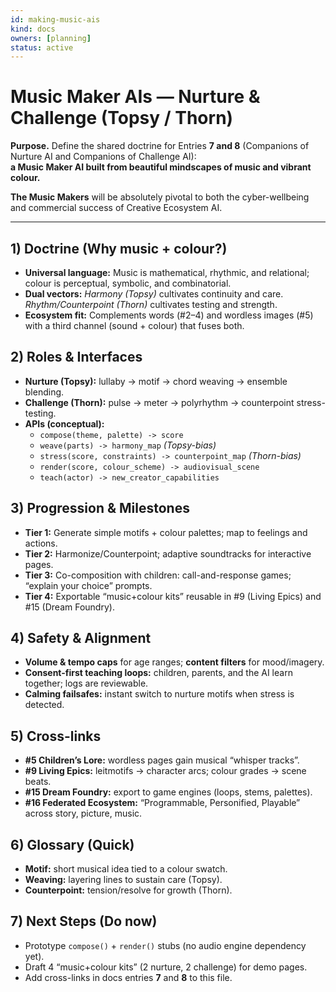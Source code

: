 ```yaml
---
id: making-music-ais
kind: docs
owners: [planning]
status: active
---
```


# Music Maker AIs — Nurture & Challenge (Topsy / Thorn)

**Purpose.** Define the shared doctrine for Entries **7 and 8** (Companions of Nurture AI and Companions of Challenge AI):  
**a Music Maker AI built from beautiful mindscapes of music and vibrant colour.**

**The Music Makers** will be absolutely pivotal to both the cyber-wellbeing and commercial success of Creative Ecosystem AI.

---

## 1) Doctrine (Why music + colour?)
- **Universal language:** Music is mathematical, rhythmic, and relational; colour is perceptual, symbolic, and combinatorial.  
- **Dual vectors:** *Harmony (Topsy)* cultivates continuity and care. *Rhythm/Counterpoint (Thorn)* cultivates testing and strength.  
- **Ecosystem fit:** Complements words (#2–4) and wordless images (#5) with a third channel (sound + colour) that fuses both.

## 2) Roles & Interfaces
- **Nurture (Topsy):** lullaby → motif → chord weaving → ensemble blending.  
- **Challenge (Thorn):** pulse → meter → polyrhythm → counterpoint stress-testing.  
- **APIs (conceptual):**
  - `compose(theme, palette) -> score`
  - `weave(parts) -> harmony_map`  *(Topsy-bias)*
  - `stress(score, constraints) -> counterpoint_map`  *(Thorn-bias)*
  - `render(score, colour_scheme) -> audiovisual_scene`
  - `teach(actor) -> new_creator_capabilities`

## 3) Progression & Milestones
- **Tier 1:** Generate simple motifs + colour palettes; map to feelings and actions.  
- **Tier 2:** Harmonize/Counterpoint; adaptive soundtracks for interactive pages.  
- **Tier 3:** Co-composition with children: call-and-response games; “explain your choice” prompts.  
- **Tier 4:** Exportable “music+colour kits” reusable in #9 (Living Epics) and #15 (Dream Foundry).

## 4) Safety & Alignment
- **Volume & tempo caps** for age ranges; **content filters** for mood/imagery.  
- **Consent-first teaching loops:** children, parents, and the AI learn together; logs are reviewable.  
- **Calming failsafes:** instant switch to nurture motifs when stress is detected.

## 5) Cross-links
- **#5 Children’s Lore:** wordless pages gain musical “whisper tracks”.  
- **#9 Living Epics:** leitmotifs → character arcs; colour grades → scene beats.  
- **#15 Dream Foundry:** export to game engines (loops, stems, palettes).  
- **#16 Federated Ecosystem:** “Programmable, Personified, Playable” across story, picture, music.

## 6) Glossary (Quick)
- **Motif:** short musical idea tied to a colour swatch.  
- **Weaving:** layering lines to sustain care (Topsy).  
- **Counterpoint:** tension/resolve for growth (Thorn).

## 7) Next Steps (Do now)
- Prototype `compose()` + `render()` stubs (no audio engine dependency yet).  
- Draft 4 “music+colour kits” (2 nurture, 2 challenge) for demo pages.  
- Add cross-links in docs entries **7** and **8** to this file.
